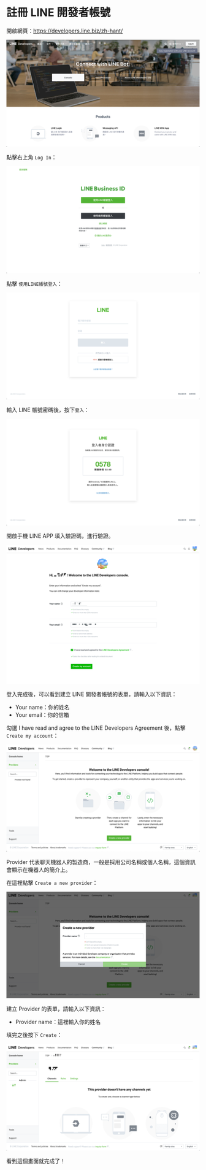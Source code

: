 # 註冊 LINE 開發者帳號

開啟網頁：https://developers.line.biz/zh-hant/

![圖 1](../images/line_developer_dc0814607810b3745ab254ec965bbbcf54752b83162c2c54dcbaf7543c7b7b0d.png)

點擊右上角 `Log In`：

![圖 2](../images/line_developer_89cba655d1453d31131e26aeb419311ba2728a659427815086c11f6b258cbf5f.png)

點擊 `使用LINE帳號登入`：

![圖 3](../images/line_developer_2f44d190b2af5564d19ca40a5d7073acc8204875397864af82d7cb66e1fbd8b9.png)

輸入 LINE 帳號密碼後，按下`登入`：

![圖 4](../images/line_developer_f2e11425d3f78421ec3baa056383fed40a9b5442c9ab49dcb632e782662d4c25.png)

開啟手機 LINE APP 填入驗證碼，進行驗證。

![圖 6](../images/line_developer_f306f992ef2e802d74deef126a4bff9e4e2b742a2eb852216ebf4f01c46352cf.png)

登入完成後，可以看到建立 LINE 開發者帳號的表單，請輸入以下資訊：

- Your name：你的姓名
- Your email：你的信箱

勾選 I have read and agree to the LINE Developers Agreement 後，點擊 `Create my account`：

![圖 7](../images/line_developer_2f8834b3e092c79a1c183cbe24b3c0f8c4fc417295a23ebd0200a353d18da496.png)

Provider 代表聊天機器人的製造商，一般是採用公司名稱或個人名稱，這個資訊會顯示在機器人的簡介上。

在這裡點擊 `Create a new provider`：

![圖 10](../images/line_developer_80ec1f7653193673474d839084ebc10d759887f24c0c7a6ebcf2e5371b9981dc.png)

建立 Provider 的表單，請輸入以下資訊：

- Provider name：這裡輸入你的姓名

填完之後按下 `Create`：

![圖 11](../images/line_developer_39f9f28f4542b5d7c51e1b0a7fbfc9861cdfc7c51fb00e740a0a8add89b2a5bb.png)

看到這個畫面就完成了！